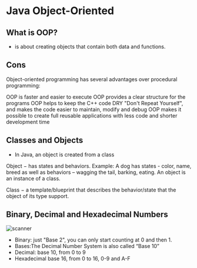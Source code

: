 # Java Object-Oriented


## What is OOP?
- is about creating objects that contain both data and functions.


## Cons
Object-oriented programming has several advantages over procedural programming:

OOP is faster and easier to execute
OOP provides a clear structure for the programs
OOP helps to keep the C++ code DRY "Don't Repeat Yourself", and makes the code easier to maintain, modify and debug
OOP makes it possible to create full reusable applications with less code and shorter development time

## Classes and Objects
- In Java, an object is created from a class

Object − has states and behaviors. Example: A dog has states - color, name, breed as well as behaviors – wagging the tail, barking, eating. An object is an instance of a class.

Class − a template/blueprint that describes the behavior/state that the object of its type support.

## Binary, Decimal and Hexadecimal Numbers
![scanner](https://static.javatpoint.com/tutorial/digital-electronics/images/number-base-conversion.png)

- Binary: just "Base 2",  you can only start counting at 0 and then 1.
- Bases:The Decimal Number System is also called “Base 10”
- Decimal:  base 10, from 0 to 9
- Hexadecimal  base 16, from 0 to 16, 0-9 and A-F




